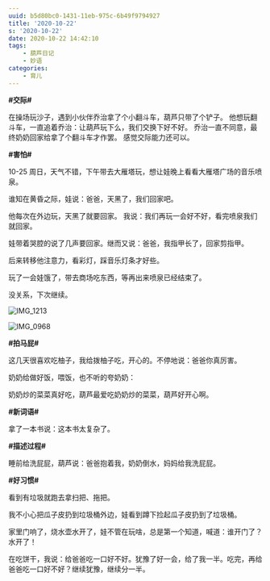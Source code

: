 ```yaml
---
uuid: b5d80bc0-1431-11eb-975c-6b49f9794927
title: '2020-10-22'
s: '2020-10-22'
date: 2020-10-22 14:42:10
tags:
	- 葫芦日记
	- 妙语
categories:
	- 育儿
---
```




**\#交际\#**

在操场玩沙子，遇到小伙伴乔治拿了个小翻斗车，葫芦只带了个铲子。
他想玩翻斗车，一直追着乔治：让葫芦玩下么，我们交换下好不好。
乔治一直不同意，最终奶奶回家给拿了个翻斗车才作罢。
感觉交际能力还可以。





**\#害怕\#**

10-25 周日，天气不错，下午带去大雁塔玩，想让娃晚上看看大雁塔广场的音乐喷泉。

谁知在黄昏之际，娃说：爸爸，天黑了，我们回家吧。

他每次在外边玩，天黑了就要回家。 我说：我们再玩一会好不好，看完喷泉我们就回家。

娃带着哭腔的说了几声要回家。继而又说：爸爸，我指甲长了，回家剪指甲。

后来转移他注意力，看彩灯，踩音乐灯条才好些。

玩了一会娃饿了，带去商场吃东西，等再出来喷泉已经结束了。

没关系，下次继续。



![IMG_1213](https://blog-assets.liupei.xin/assets/2020-10-22/IMG_1213.PNG-public)



![IMG_0968](https://blog-assets.liupei.xin/assets/2020-10-22/IMG_0968.jpg-public)





**\#拍马屁\#**

这几天很喜欢吃柚子，我给拨柚子吃，开心的。不停地说：爸爸你真厉害。

奶奶给做好饭，喂饭，也不听的夸奶奶：

奶奶炒的菜菜真好吃，葫芦最爱吃奶奶炒的菜菜，葫芦好开心啊。



**\#新词语\#**

拿了一本书说：这本书太复杂了。



**\#描述过程\#**

睡前给洗屁屁，葫芦说：爸爸抱着我，奶奶倒水，妈妈给我洗屁屁。



**\#好习惯\#**

看到有垃圾就跑去拿扫把、拖把。



我不小心把瓜子皮扔到垃圾桶外边，娃看到蹲下捡起瓜子皮扔到了垃圾桶。



家里门响了，烧水壶水开了，娃不管在玩啥，总是第一个知道，喊道：谁开门了？ 水开了！



在吃饼干，我说：给爸爸吃一口好不好。犹豫了好一会，给了我一半。吃完，再给爸爸吃一口好不好？继续犹豫，继续分一半。